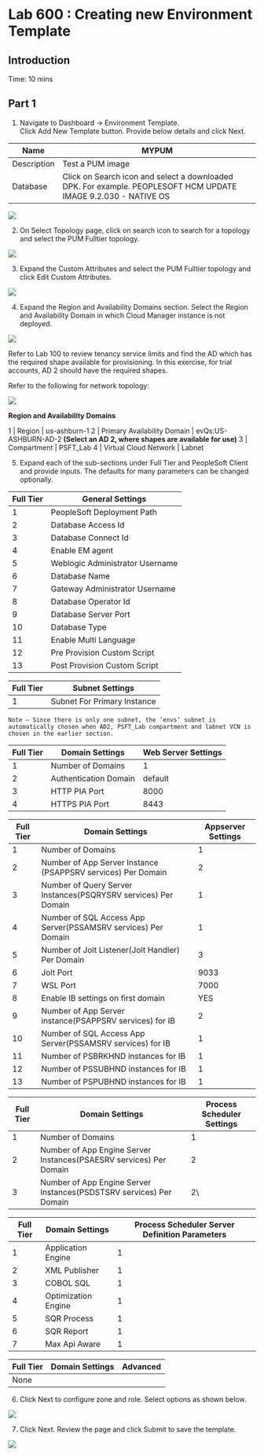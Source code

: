 # Lab 600 : Creating new Environment Template

## Introduction

Time: 10 mins

## Part 1

1.	Navigate to Dashboard -> Environment Template.  
Click Add New Template button. Provide below details and click Next. 

Name | MYPUM
---- | -----
Description	| Test a PUM image
Database | Click on Search icon and select a downloaded DPK.  For example. PEOPLESOFT HCM UPDATE IMAGE 9.2.030 - NATIVE OS

![](./images/1.png "")

2.	On Select Topology page, click on search icon to search for a topology and select the PUM Fulltier topology.

![](./images/2.png "")

3.	Expand the Custom Attributes and select the PUM Fulltier topology and click Edit Custom Attributes. 

![](./images/3.png "")

4.	Expand the Region and Availability Domains section.  Select the Region and Availability Domain in which Cloud Manager instance is not deployed. 

![](./images/4.png "")

Refer to Lab 100 to review tenancy service limits and find the AD which has the required shape available for provisioning. In this exercise, for trial accounts, AD 2 should have the required shapes. 

Refer to the following for network topology:

![](./images/7.png "")



**Region and Availability Domains**

1 | Region | us-ashburn-1
2 | Primary Availability Domain | evQs:US-ASHBURN-AD-2 **(Select an AD 2, where shapes are available for use)**
3 | Compartment	| PSFT_Lab
4 | Virtual Cloud Network | Labnet

5.	Expand each of the sub-sections under Full Tier and PeopleSoft Client and provide inputs. The defaults for many parameters can be changed optionally.  


Full Tier | General Settings
--------- | ----------------
1 |	PeopleSoft Deployment Path  | /u01/app/oracle/product
2 |	Database Access Id | SYSADM
3 |	Database Connect Id | people
4 |	Enable EM agent | No
5 |	Weblogic Administrator Username | system
6 |	Database Name | MYPUM
7 |	Gateway Administrator Username | administrator
8 |	Database Operator Id | PS
9 |	Database Server Port | 1522
10 | Database Type | SYS
11 | Enable Multi Language | NO
12 | Pre Provision Custom Script | -
13 | Post Provision Custom Script | -


Full Tier | Subnet Settings
--------- | ---------------
1 | Subnet For Primary Instance | Select a subnet.  E.g. envs


```
Note – Since there is only one subnet, the ‘envs’ subnet is automatically chosen when AD2, PSFT_Lab compartment and labnet VCN is chosen in the earlier section. 
```


Full Tier | Domain Settings | Web Server Settings
--------- | --------------- | -------------------
1 | Number of Domains | 1
2 | Authentication Domain | default
3 | HTTP PIA Port | 8000
4 | HTTPS PIA Port | 8443

Full Tier | Domain Settings | Appserver Settings
--------- | --------------- | ------------------
1 | Number of Domains | 1
2 | Number of App Server Instance (PSAPPSRV services) Per Domain | 2
3 | Number of Query Server Instances(PSQRYSRV services) Per Domain | 1
4 | Number of SQL Access App Server(PSSAMSRV services) Per Domain | 1
5 | Number of Jolt Listener(Jolt Handler) Per Domain | 3
6 | Jolt Port | 9033
7 | WSL Port | 7000
8 | Enable IB settings on first domain | YES
9 | Number of App Server instance(PSAPPSRV services) for IB | 2
10 | Number of SQL Access App Server(PSSAMSRV services) for IB | 1
11 | Number of PSBRKHND instances for IB | 1
12 | Number of PSSUBHND instances for IB | 1
13 | Number of PSPUBHND instances for IB | 1


Full Tier | Domain Settings | Process Scheduler Settings
--------- | --------------- | --------------------------
1 | Number of Domains | 1
2 | Number of App Engine Server Instances(PSAESRV services) Per Domain | 2
3 | Number of App Engine Server Instances(PSDSTSRV services) Per Domain | 2\


Full Tier | Domain Settings | Process Scheduler Server Definition Parameters
--------- | --------------- | ----------------------------------------------
1 | Application Engine | 1
2 | XML Publisher | 1
3 | COBOL SQL | 1
4 | Optimization Engine | 1
5 | SQR Process | 1
6 | SQR Report | 1
7 | Max Api Aware | 1

Full Tier | Domain Settings | Advanced
--------- | --------------- | --------
None | | 

6.	Click Next to configure zone and role. Select options as shown below. 

![](./images/5.png "")

7.	Click Next.  Review the page and click Submit to save the template. 

![](./images/6.png "")












